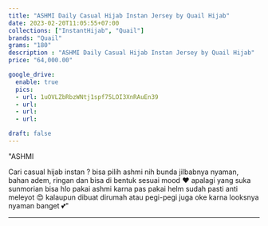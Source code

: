 ```yaml
---
title: "ASHMI Daily Casual Hijab Instan Jersey by Quail Hijab"
date: 2023-02-20T11:05:55+07:00
collections: ["InstantHijab", "Quail"]
brands: "Quail"
grams: "180"
description : "ASHMI Daily Casual Hijab Instan Jersey by Quail Hijab"
price: "64,000.00"

google_drive:
  enable: true
  pics:
  - url: 1uOVLZbRbzWNtj1spf75LOI3XnRAuEn39
  - url: 
  - url: 
  - url: 

draft: false
---
```


"ASHMI 

Cari casual hijab instan ? bisa pilih ashmi nih bunda  jilbabnya nyaman, bahan adem, ringan dan bisa di bentuk sesuai mood ❤️ apalagi yang suka sunmorian bisa hlo pakai ashmi karna pas pakai helm sudah pasti anti meleyot 😍 kalaupun dibuat dirumah atau pegi-pegi juga oke karna looksnya nyaman banget 💕"


---     
 
